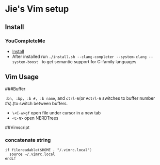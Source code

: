 ﻿# Jie's Vim setup

## Install

### YouCompleteMe
*  [Install](http://www.alexeyshmalko.com/2014/youcompleteme-ultimate-autocomplete-plugin-for-vim/)
* After installed run `./install.sh --clang-completer --system-clang --system-boost
` to get semantic support for C-family languages
## Vim Usage

###Buffer

`:bn, :bp, :b #, :b name`, and `ctrl-6`(or `#ctrl-6` switches to buffer number #s).)to switch between buffers. 

* `\<C-w>gf` open file under cursor in a new tab 
* `<C-N>` open NERDTrees


##Vimscript

### concatenate string
```vimscript
if filereadable($HOME . "/.vimrc.local")
  source ~/.vimrc.local
endif
```
